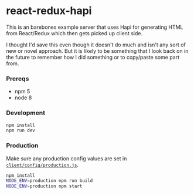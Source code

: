 # react-redux-hapi

This is an barebones example server that uses Hapi for generating HTML from
React/Redux which then gets picked up client side.

I thought I'd save this even though it doesn't do much and isn't any sort of
new or novel approach. But it is likely to be something that I look back on in
the future to remember how I did something or to copy/paste some part from.


### Prereqs

- npm 5
- node 8


### Development

```sh
npm install
npm run dev
```


### Production
Make sure any production config values are set in [`client/config/production.js`](./client/config/production.js).

```sh
npm install
NODE_ENV=production npm run build
NODE_ENV=production npm start
```
